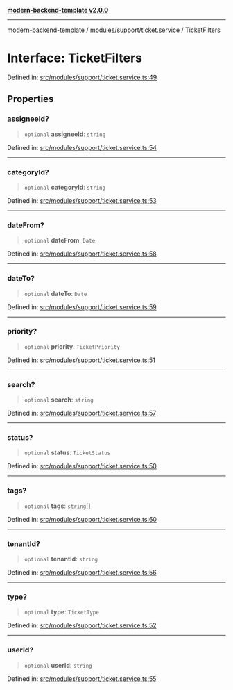 [**modern-backend-template v2.0.0**](../../../../README.md)

***

[modern-backend-template](../../../../modules.md) / [modules/support/ticket.service](../README.md) / TicketFilters

# Interface: TicketFilters

Defined in: [src/modules/support/ticket.service.ts:49](https://github.com/maemreyo/saas-4cus-nodejs/blob/2a5b3f3aa11335dfa561e80e1feabb8e6084261e/src/modules/support/ticket.service.ts#L49)

## Properties

### assigneeId?

> `optional` **assigneeId**: `string`

Defined in: [src/modules/support/ticket.service.ts:54](https://github.com/maemreyo/saas-4cus-nodejs/blob/2a5b3f3aa11335dfa561e80e1feabb8e6084261e/src/modules/support/ticket.service.ts#L54)

***

### categoryId?

> `optional` **categoryId**: `string`

Defined in: [src/modules/support/ticket.service.ts:53](https://github.com/maemreyo/saas-4cus-nodejs/blob/2a5b3f3aa11335dfa561e80e1feabb8e6084261e/src/modules/support/ticket.service.ts#L53)

***

### dateFrom?

> `optional` **dateFrom**: `Date`

Defined in: [src/modules/support/ticket.service.ts:58](https://github.com/maemreyo/saas-4cus-nodejs/blob/2a5b3f3aa11335dfa561e80e1feabb8e6084261e/src/modules/support/ticket.service.ts#L58)

***

### dateTo?

> `optional` **dateTo**: `Date`

Defined in: [src/modules/support/ticket.service.ts:59](https://github.com/maemreyo/saas-4cus-nodejs/blob/2a5b3f3aa11335dfa561e80e1feabb8e6084261e/src/modules/support/ticket.service.ts#L59)

***

### priority?

> `optional` **priority**: `TicketPriority`

Defined in: [src/modules/support/ticket.service.ts:51](https://github.com/maemreyo/saas-4cus-nodejs/blob/2a5b3f3aa11335dfa561e80e1feabb8e6084261e/src/modules/support/ticket.service.ts#L51)

***

### search?

> `optional` **search**: `string`

Defined in: [src/modules/support/ticket.service.ts:57](https://github.com/maemreyo/saas-4cus-nodejs/blob/2a5b3f3aa11335dfa561e80e1feabb8e6084261e/src/modules/support/ticket.service.ts#L57)

***

### status?

> `optional` **status**: `TicketStatus`

Defined in: [src/modules/support/ticket.service.ts:50](https://github.com/maemreyo/saas-4cus-nodejs/blob/2a5b3f3aa11335dfa561e80e1feabb8e6084261e/src/modules/support/ticket.service.ts#L50)

***

### tags?

> `optional` **tags**: `string`[]

Defined in: [src/modules/support/ticket.service.ts:60](https://github.com/maemreyo/saas-4cus-nodejs/blob/2a5b3f3aa11335dfa561e80e1feabb8e6084261e/src/modules/support/ticket.service.ts#L60)

***

### tenantId?

> `optional` **tenantId**: `string`

Defined in: [src/modules/support/ticket.service.ts:56](https://github.com/maemreyo/saas-4cus-nodejs/blob/2a5b3f3aa11335dfa561e80e1feabb8e6084261e/src/modules/support/ticket.service.ts#L56)

***

### type?

> `optional` **type**: `TicketType`

Defined in: [src/modules/support/ticket.service.ts:52](https://github.com/maemreyo/saas-4cus-nodejs/blob/2a5b3f3aa11335dfa561e80e1feabb8e6084261e/src/modules/support/ticket.service.ts#L52)

***

### userId?

> `optional` **userId**: `string`

Defined in: [src/modules/support/ticket.service.ts:55](https://github.com/maemreyo/saas-4cus-nodejs/blob/2a5b3f3aa11335dfa561e80e1feabb8e6084261e/src/modules/support/ticket.service.ts#L55)

